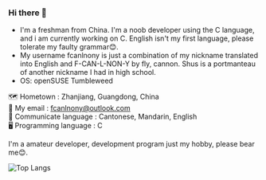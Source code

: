 ### Hi there 👋
 
* I'm a freshman from China. I'm a noob developer using the C language, and i am currently working on C. English isn't my first language, please tolerate my faulty grammar😊.
* My username fcanlnony is just a combination of my nickname translated into English and F-CAN-L-NON-Y by fly, cannon. Shus is a portmanteau of another nickname I had in high school.
* OS: openSUSE Tumbleweed 
                                                                                                                                                         
🗺️ Hometown : Zhanjiang, Guangdong, China                                                                                       
📧 My email : fcanlnony@outlook.com                                                                                                                         
💬 Communicate language : Cantonese, Mandarin, English                                                                                                         
🖥️ Programming language : C                                                                                                        
 
I'm a amateur developer, development program just my hobby, please bear me😊.

![Top Langs](https://github-readme-stats.vercel.app/api/top-langs/?username=fcanlnony&layout=compact)
